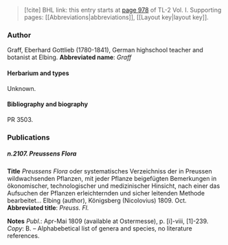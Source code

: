 > [!cite] BHL link: this entry starts at [page 978](https://www.biodiversitylibrary.org/page/33121109) of TL-2 Vol. I.
> Supporting pages: [[Abbreviations|abbreviations]], [[Layout key|layout key]].

### Author

Graff, Eberhard Gottlieb (1780-1841), German highschool teacher and botanist at Elbing. 
**Abbreviated name**: *Graff*

#### Herbarium and types

Unknown.

#### Bibliography and biography

PR 3503.

### Publications

##### n.2107. Preussens Flora

**Title**
*Preussens Flora* oder systematisches Verzeichniss der in Preussen wildwachsenden Pflanzen, mit jeder Pflanze beigefügten Bemerkungen in ökonomischer, technologischer und medizinischer Hinsicht, nach einer das Aufsuchen der Pflanzen erleichternden und sicher leitenden Methode bearbeitet... Elbing (author), Königsberg (Nicolovius) 1809. Oct.
**Abbreviated title**: *Preuss. Fl.*

**Notes**
*Publ*.: Apr-Mai 1809 (available at Ostermesse), p. \[i\]-viii, \[1\]-239. *Copy*: B. – Alphabebetical list of genera and species, no literature references.

